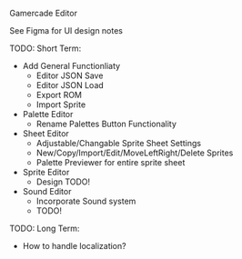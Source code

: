 Gamercade Editor

See Figma for UI design notes

TODO: Short Term:
- Add General Functionliaty
    - Editor JSON Save
    - Editor JSON Load
    - Export ROM
    - Import Sprite
- Palette Editor
    - Rename Palettes Button Functionality
- Sheet Editor
    - Adjustable/Changable Sprite Sheet Settings
    - New/Copy/Import/Edit/MoveLeftRight/Delete Sprites
    - Palette Previewer for entire sprite sheet
- Sprite Editor
    - Design TODO!
- Sound Editor
    - Incorporate Sound system
    - TODO!

TODO: Long Term:
- How to handle localization?

